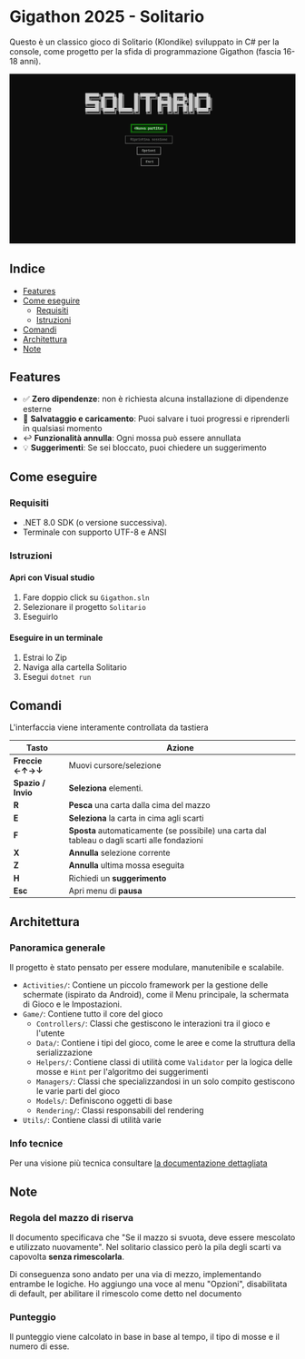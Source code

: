 ﻿# Gigathon 2025 - Solitario

Questo è un classico gioco di Solitario (Klondike) sviluppato in C# per la console, come progetto per la sfida di programmazione Gigathon (fascia 16-18 anni).

![Anteprima](media/preview.gif)

## Indice
- [Features](#features)
- [Come eseguire](#come-eseguire)
    - [Requisiti](#requisiti)
    - [Istruzioni](#istruzioni)
- [Comandi](#comandi)
- [Architettura](#architettura)
- [Note](#note)

## Features
- ✅ **Zero dipendenze**: non è richiesta alcuna installazione di dipendenze esterne
- 💾 **Salvataggio e caricamento**: Puoi salvare i tuoi progressi e riprenderli in qualsiasi momento
- ↩️ **Funzionalità annulla**: Ogni mossa può essere annullata
- 💡 **Suggerimenti**: Se sei bloccato, puoi chiedere un suggerimento

## Come eseguire
### Requisiti
- .NET 8.0 SDK (o versione successiva).
- Terminale con supporto UTF-8 e ANSI

### Istruzioni
#### Apri con Visual studio
1. Fare doppio click su `Gigathon.sln`
2. Selezionare il progetto `Solitario`
3. Eseguirlo

#### Eseguire in un terminale
1. Estrai lo Zip
2. Naviga alla cartella Solitario
2. Esegui `dotnet run`

## Comandi
L'interfaccia viene interamente controllata da tastiera

| Tasto              | Azione                                     |
| -----------------  | ------------------------------------------ |
| **Freccie ←↑→↓**   | Muovi cursore/selezione                    |
| **Spazio / Invio** | **Seleziona** elementi.                    |
| **R**              | **Pesca** una carta dalla cima del mazzo   |
| **E**              | **Seleziona** la carta in cima agli scarti |
| **F**              | **Sposta** automaticamente (se possibile) una carta dal tableau o dagli scarti alle fondazioni |
| **X**              | **Annulla** selezione corrente             |
| **Z**              | **Annulla** ultima mossa eseguita          |
| **H**              | Richiedi un **suggerimento**               |
| **Esc**            | Apri menu di **pausa**                     |

## Architettura
### Panoramica generale
Il progetto è stato pensato per essere modulare, manutenibile e scalabile.

- `Activities/`: Contiene un piccolo framework per la gestione delle schermate (ispirato da Android), come il Menu principale, la schermata di Gioco e le Impostazioni.
- `Game/`: Contiene tutto il core del gioco
    - `Controllers/`: Classi che gestiscono le interazioni tra il gioco e l'utente
    - `Data/`: Contiene i tipi del gioco, come le aree e come la struttura della serializzazione
    - `Helpers/`: Contiene classi di utilità come `Validator` per la logica delle mosse e `Hint` per l'algoritmo dei suggerimenti
    - `Managers/`: Classi che specializzandosi in un solo compito gestiscono le varie parti del gioco
    - `Models/`: Definiscono oggetti di base
    - `Rendering/`: Classi responsabili del rendering
- `Utils/`: Contiene classi di utilità varie
### Info tecnice
Per una visione più tecnica consultare [la documentazione dettagliata](docs/README.md)

## Note
### Regola del mazzo di riserva
Il documento specificava che "Se il mazzo si svuota, deve essere mescolato e utilizzato nuovamente".
Nel solitario classico però la pila degli scarti va capovolta **senza rimescolarla**.

Di conseguenza sono andato per una via di mezzo, implementando entrambe le logiche.
Ho aggiungo una voce al menu "Opzioni", disabilitata di default, per abilitare il rimescolo come detto nel documento

### Punteggio
Il punteggio viene calcolato in base in base al tempo, il tipo di mosse e il numero di esse.